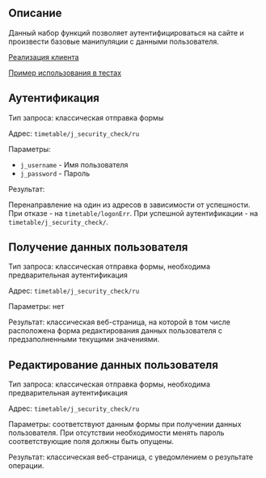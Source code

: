 ## Описание

Данный набор функций позволяет аутентифицироваться на сайте и произвести
базовые манипуляции с данными пользователя.

[Реализация клиента](../src/rzd/api/Auth.php)

[Пример использования в тестах](../test/rzd/CustomerDetails.php)

## Аутентификация

Тип запроса: классическая отправка формы

Адрес: `timetable/j_security_check/ru`

Параметры:

- `j_username` - Имя пользователя
- `j_password` - Пароль

Результат:

Перенаправление на один из адресов в зависимости от успешности.
При отказе - на `timetable/logonErr`.
При успешной аутентификации - на `timetable/j_security_check/`.

## Получение данных пользователя

Тип запроса: классическая отправка формы, необходима предварительная аутентификация

Адрес: `timetable/j_security_check/ru`

Параметры: нет

Результат: классическая веб-страница, на которой в том числе расположена форма
редактирования данных пользователя с предзаполненными текущими значениями.

## Редактирование данных пользователя

Тип запроса: классическая отправка формы, необходима предварительная аутентификация

Адрес: `timetable/j_security_check/ru`

Параметры: соответствуют данным формы при получении данных пользователя.
При отсутствии необходимости менять пароль соответствующие поля должны быть опущены.

Результат: классическая веб-страница, с уведомлением о результате операции.
